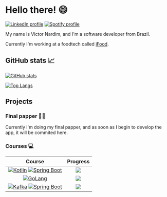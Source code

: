 # Hello there! :smile:

[![LinkedIn profile](https://img.shields.io/badge/LinkedIn-0077B5?style=for-the-badge&logo=linkedin&logoColor=white)](https://www.linkedin.com/in/victornardim/)
[![Spotify profile](https://img.shields.io/badge/Spotify-1ED760?&style=for-the-badge&logo=spotify&logoColor=white)](https://open.spotify.com/user/12148268168?si=7f74e9f8d4004d0a)

My name is Victor Nardim, and I'm a software developer from Brazil.

Currently I'm working at a foodtech called [iFood](https://institucional.ifood.com.br/?utm_source=site_ifood).

## GitHub stats :chart_with_upwards_trend:

[![GitHub stats](https://github-readme-stats.vercel.app/api?username=victornardim&title_color=03A062&text_color=03A062&icon_color=03A062&bg_color=000000)](https://github.com/anuraghazra/github-readme-stats)

[![Top Langs](https://github-readme-stats.vercel.app/api/top-langs/?username=victornardim&hide=html&title_color=03A062&text_color=03A062&icon_color=03A062&bg_color=000000)](https://github.com/anuraghazra/github-readme-stats)

## Projects

### Final papper :student:

Currently i'm doing my final papper, and as soon as I begin to develop the app, it will be commited here.

### Courses :computer:

Course | Progress
:---: | :---:
[![Kotlin](https://img.shields.io/badge/Kotlin-0095D5?&style=for-the-badge&logo=kotlin&logoColor=white)]() [![Spring Boot](https://img.shields.io/badge/Spring_Boot-F2F4F9?style=for-the-badge&logo=spring-boot)]() | ![](https://progress-bar.dev/100)
[![GoLang](https://img.shields.io/badge/Go-00ADD8?style=for-the-badge&logo=go&logoColor=white)]() | ![](https://progress-bar.dev/45)
[![Kafka](https://img.shields.io/badge/Apache_Kafka-231F20?style=for-the-badge&logo=apache-kafka&logoColor=white)]() [![Spring Boot](https://img.shields.io/badge/Spring_Boot-F2F4F9?style=for-the-badge&logo=spring-boot)]() | ![](https://progress-bar.dev/0)
